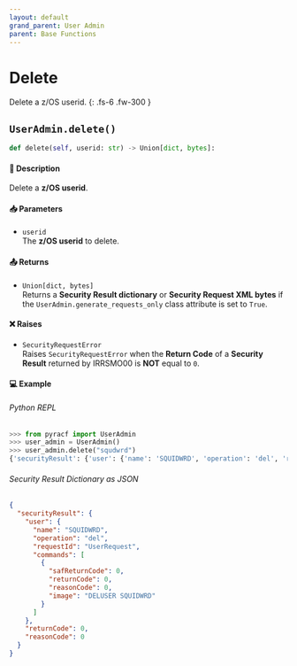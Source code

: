 ```yaml
---
layout: default
grand_parent: User Admin
parent: Base Functions
---
```


# Delete

Delete a z/OS userid.
{: .fs-6 .fw-300 }

## `UserAdmin.delete()`

```python
def delete(self, userid: str) -> Union[dict, bytes]:
```

#### 📄 Description

Delete a **z/OS userid**.

#### 📥 Parameters
* `userid`<br>
  The **z/OS userid** to delete.

#### 📤 Returns
* `Union[dict, bytes]`<br>
  Returns a **Security Result dictionary** or **Security Request XML bytes** if the `UserAdmin.generate_requests_only` class attribute is set to `True`.

#### ❌ Raises
* `SecurityRequestError`<br>
  Raises `SecurityRequestError` when the **Return Code** of a **Security Result** returned by IRRSMO00 is **NOT** equal to `0`.

#### 💻 Example

###### Python REPL
```python
>>> from pyracf import UserAdmin
>>> user_admin = UserAdmin()
>>> user_admin.delete("squdwrd")
{'securityResult': {'user': {'name': 'SQUIDWRD', 'operation': 'del', 'requestId': 'UserRequest', 'commands': [{'safReturnCode': 0, 'returnCode': 0, 'reasonCode': 0, 'image': 'DELUSER SQUIDWRD'}]}, 'returnCode': 0, 'reasonCode': 0}}
```

###### Security Result Dictionary as JSON
```json
{
  "securityResult": {
    "user": {
      "name": "SQUIDWRD",
      "operation": "del",
      "requestId": "UserRequest",
      "commands": [
        {
          "safReturnCode": 0,
          "returnCode": 0,
          "reasonCode": 0,
          "image": "DELUSER SQUIDWRD"
        }
      ]
    },
    "returnCode": 0,
    "reasonCode": 0
  }
}
```
